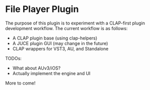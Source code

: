 # File Player Plugin

The purpose of this plugin is to experiment with a CLAP-first
plugin development workflow. The current workflow is as follows:
- A CLAP plugin base (using clap-helpers)
- A JUCE plugin GUI (may change in the future)
- CLAP wrappers for VST3, AU, and Standalone

TODOs:
- What about AUv3/iOS?
- Actually implement the engine and UI

More to come!
